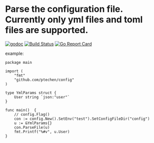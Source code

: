 # Parse the configuration file. Currently only yml files and toml files are supported.

[![godoc](http://img.shields.io/badge/godoc-reference-blue.svg?style=flat)](https://godoc.org/github.com/ptechen/config)
[![Build Status](https://travis-ci.com/ptechen/config.svg?branch=master)](https://travis-ci.com/ptechen/config)
[![Go Report Card](https://goreportcard.com/badge/github.com/ptechen/config)](https://goreportcard.com/report/github.com/ptechen/config)

example:

    package main

    import (
	    "fmt"
	    "github.com/ptechen/config"
    )

    type YmlParams struct {
	    User string `json:"user"`
    }

    func main()  {
        // config.Flag()
	    con := config.New().SetEnv("test").SetConfigFileDir("config")
	    u := &YmlParams{}
	    con.ParseFile(u)
	    fmt.Printf("%#v", u.User)
    }